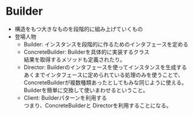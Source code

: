 # Builder

- 構造をもつ大きなものを段階的に組み上げていくもの
- 登場人物
  - Builder: インスタンスを段階的に作るためのインタフェースを定める
  - ConcreteBuilder: Builderを具体的に実装するクラス  
  結果を取得するメソッドも定義されたり。
  - Director: Builderのインタフェースを使ってインスタンスを生成する  
  あくまでインタフェースに定められている処理のみを使うことで、ConcreteBuilderが複数種類あったとしてもみな同じように使える。  
  Builderを簡単に交換して使いまわせるということ。
  - Client: Builderパターンを利用する  
  つまり、ConcreteBuilderと Directorを利用することになる。
